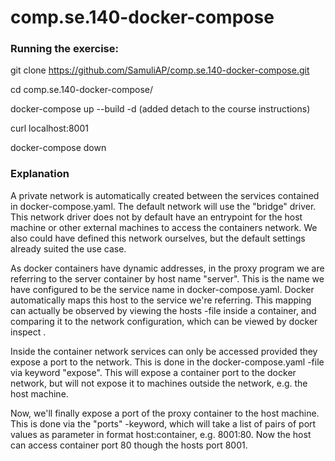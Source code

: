 # comp.se.140-docker-compose

### Running the exercise:
git clone https://github.com/SamuliAP/comp.se.140-docker-compose.git

cd comp.se.140-docker-compose/

docker-compose up --build -d (added detach to the course instructions)

curl localhost:8001

docker-compose down

### Explanation
A private network is automatically created between the services contained in docker-compose.yaml. The default network will use the "bridge" driver. This network driver does not by default have an entrypoint for the host machine or other external machines to access the containers network. We also could have defined this network ourselves, but the default settings already suited the use case.

As docker containers have dynamic addresses, in the proxy program we are referring to the server container by host name "server". This is the name we have configured to be the service name in docker-compose.yaml. Docker automatically maps this host to the service we're referring. This mapping can actually be observed by viewing the hosts -file inside a container, and comparing it to the network configuration, which can be viewed by docker inspect <network id>.

Inside the container network services can only be accessed provided they expose a port to the network. This is done in the docker-compose.yaml -file via keyword "expose". This will expose a container port to the docker network, but will not expose it to machines outside the network, e.g. the host machine.

Now, we'll finally expose a port of the proxy container to the host machine. This is done via the "ports" -keyword, which will take a list of pairs of port values as parameter in format host:container, e.g. 8001:80. Now the host can access container port 80 though the hosts port 8001. 
